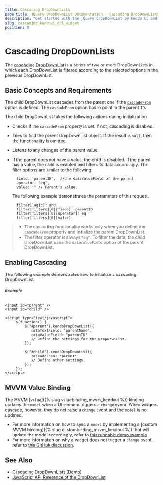 ```yaml
---
title: Cascading DropDownLists
page_title: jQuery DropDownList Documentation | Cascading DropDownLists | Kendo UI
description: "Get started with the jQuery DropDownList by Kendo UI and learn how to implement a series of two or more DropDownLists and cascade them."
slug: cascading_kendoui_ddl_widget
position: 8
---
```


# Cascading DropDownLists

The [cascading DropDownList](https://demos.telerik.com/kendo-ui/dropdownlist/cascadingdropdownlist) is a series of two or more DropDownLists in which each DropDownList is filtered according to the selected options in the previous DropDownList.

## Basic Concepts and Requirements

The child DropDownList cascades from the parent one if the [`cascadeFrom`](/api/javascript/ui/dropdownlist/configuration/cascadefrom) option is defined. The `cascadeFrom` option has to point to the parent `ID`.

The child DropDownList takes the following actions during initialization:
- Checks if the `cascadeFrom` property is set. If not, cascading is disabled.
- Tries to find the parent DropDownList object. If the result is `null`, then the functionality is omitted.
- Listens to any changes of the parent value.
- If the parent does not have a value, the child is disabled. If the parent has a value, the child is enabled and filters its data accordingly. The filter options are similar to the following:

        field: "parentID",  //the dataValueField of the parent
        operator: "eq",
        value: "" // Parent's value.

    The following example demonstrates the parameters of this request.

        filter[logic]: and
        filter[filters][0][field]: parentID
        filter[filters][0][operator]: eq
        filter[filters][0][value]:

> * The cascading functionality works only when you define the `cascadeFrom` property and initialize the parent DropDownList.
> * The filter operator is always `"eq"`. To filter the data, the child DropDownList uses the `dataValueField` option of the parent DropDownList.

## Enabling Cascading

The following example demonstrates how to initialize a cascading DropDownList.

###### Example

    <input id="parent" />
    <input id="child" />

    <script type="text/javascript">
         $(function() {
             $("#parent").kendoDropDownList({
                dataTextField: "parentName",
                dataValueField: "parentID"
                // Define the settings for the DropDownList.
             });

             $("#child").kendoDropDownList({
                cascadeFrom: "parent"
                // Define other settings.
             });
         });
    </script>

## MVVM Value Binding

The MVVM [`value`]({% slug valuebinding_mvvm_kendoui %}) binding updates the `model` when a UI element triggers a `change` event. When widgets cascade, however, they do not raise a `change` event and the `model` is not updated.

* For more information on how to sync a `model` by implementing a [custom MVVM binding]({% slug custombinding_mvvm_kendoui %}) that will update the model accordingly, refer to [this runnable demo example](http://dojo.telerik.com/@ggkrustev/aSAlU) .
* For more information on why a widget does not trigger a `change` event, refer to [this GitHub discussion](http://github.com/telerik/kendo-ui-core/issues/661).

## See Also

* [Cascading DropDownLists (Demo)](https://demos.telerik.com/kendo-ui/dropdownlist/cascadingdropdownlist)
* [JavaScript API Reference of the DropDownList](/api/javascript/ui/dropdownlist)
